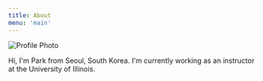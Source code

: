 ```yaml
---
title: About
menu: 'main'
---
```


![Profile Photo](https://accy570-fa2020-course-site-assets.s3-us-west-2.amazonaws.com/images/park_rect_bw.jpg)<br />

Hi, I'm Park from Seoul, South Korea. I'm currently working as an instructor at the University of Illinois.
